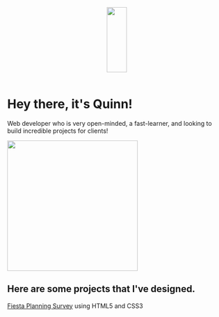  <body>
  <header>
 <img align="middle" height="150px" width="30%" src="https://simg.nicepng.com/png/small/142-1423886_html5-css3-js-html-css-javascript.png">
  </header>
  <main>
    <h1>Hey there, it's Quinn!</h1>
      <p>Web developer who is very open-minded, a fast-learner, and looking to build incredible projects for clients!</p>
    <img height="300px"src="https://sdk.bitmoji.com/render/panel/20054902-102690400939_1-s5-v1.png?transparent=1&palette=1&scale=2">
    <h2>Here are some projects that I've designed.</h2>
    <p><a class="fiesta survey" href="https://83ecd1df-ceb3-4d55-a8bb-0ea34cbac19a-00-3itfoh81m4zy2.spock.replit.dev/">Fiesta Planning Survey</a> using HTML5 and CSS3</p>
   
   

  </main>
  
  </body>

